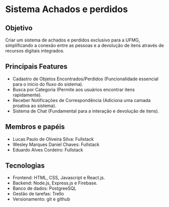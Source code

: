 # Sistema Achados e perdidos

## Objetivo
Criar um sistema de achados e perdidos exclusivo para a UFMG, simplificando a conexão entre as pessoas e a devolução de itens através de recursos digitais integrados.

## Principais Features
- Cadastro de Objetos Encontrados/Perdidos (Funcionalidade essencial para o início do fluxo do sistema).
- Busca por Categoria (Permite aos usuários encontrar itens rapidamente).
- Receber Notificações de Correspondência (Adiciona uma camada proativa ao sistema).
- Sistema de Chat (Fundamental para a interação e devolução de itens).

## Membros e papéis
- Lucas Paulo de Oliveira Silva: Fullstack
- Wesley Marques Daniel Chaves: Fullstack
- Eduardo Alves Cordeiro: Fullstack

## Tecnologias
- Frontend: HTML, CSS, Javascript e React.js.  
- Backend: Node.js, Express.js e Firebase.
- Banco de dados: PostgreeSQL
- Gestão de tarefas: Trello
- Versionamento: git e github
